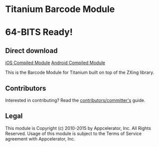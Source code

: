Titanium Barcode Module
=======

64-BITS Ready!
==============

Direct download
----
[iOS Compiled Module](https://raw.githubusercontent.com/rpavez/ti.barcode/master/ios/ti.barcode-iphone-1.9.1.zip) 
[Android Compiled Module](https://github.com/rpavez/ti.barcode/blob/master/android/dist/ti.barcode-android-2.3.5.zip)

This is the Barcode Module for Titanium built on top of the ZXing library.

## Contributors

Interested in contributing? Read the [contributors/committer's](https://wiki.appcelerator.org/display/community/Home) guide.

## Legal

This module is Copyright (c) 2010-2015 by Appcelerator, Inc. All Rights Reserved. Usage of this module is subject to 
the Terms of Service agreement with Appcelerator, Inc. 
